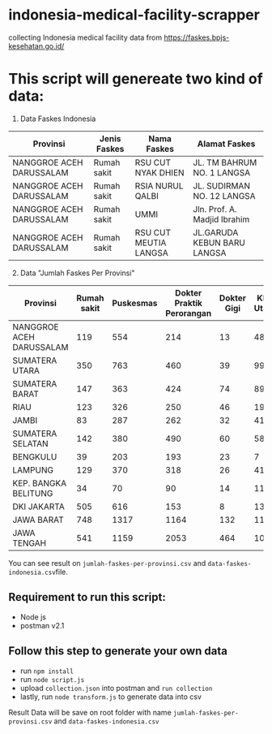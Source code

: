# indonesia-medical-facility-scrapper
collecting Indonesia medical facility data from https://faskes.bpjs-kesehatan.go.id/

# This script will genereate two kind of data:
1. Data Faskes Indonesia

| Provinsi                 | Jenis Faskes | Nama Faskes           | Alamat Faskes                |
|--------------------------|--------------|-----------------------|------------------------------|
| NANGGROE ACEH DARUSSALAM | Rumah sakit  | RSU CUT NYAK DHIEN    | JL. TM BAHRUM NO. 1 LANGSA   |
| NANGGROE ACEH DARUSSALAM | Rumah sakit  | RSIA NURUL QALBI      | JL. SUDIRMAN NO. 12 LANGSA   |
| NANGGROE ACEH DARUSSALAM | Rumah sakit  | UMMI                  | Jln. Prof. A. Madjid Ibrahim |
| NANGGROE ACEH DARUSSALAM | Rumah sakit  | RSU CUT MEUTIA LANGSA | JL.GARUDA KEBUN BARU LANGSA  |

2. Data "Jumlah Faskes Per Provinsi"

| Provinsi                 | Rumah sakit | Puskesmas | Dokter Praktik Perorangan | Dokter Gigi | Klink Utama | Klink Pratama | Apotek |
|--------------------------|-------------|-----------|---------------------------|-------------|-------------|---------------|--------|
| NANGGROE ACEH DARUSSALAM | 119         | 554       | 214                       | 13          | 48          | 277           | 206    |
| SUMATERA UTARA           | 350         | 763       | 460                       | 39          | 99          | 802           | 363    |
| SUMATERA BARAT           | 147         | 363       | 424                       | 74          | 89          | 208           | 228    |
| RIAU                     | 123         | 326       | 250                       | 46          | 19          | 416           | 173    |
| JAMBI                    | 83          | 287       | 262                       | 32          | 41          | 122           | 116    |
| SUMATERA SELATAN         | 142         | 380       | 490                       | 60          | 58          | 313           | 191    |
| BENGKULU                 | 39          | 203       | 193                       | 23          | 7           | 64            | 59     |
| LAMPUNG                  | 129         | 370       | 318                       | 26          | 41          | 284           | 153    |
| KEP. BANGKA BELITUNG     | 34          | 70        | 90                        | 14          | 11          | 59            | 71     |
| DKI JAKARTA              | 505         | 616       | 153                       | 8           | 131         | 705           | 318    |
| JAWA BARAT               | 748         | 1317      | 1164                      | 132         | 117         | 2091          | 852    |
| JAWA TENGAH              | 541         | 1159      | 2053                      | 464         | 101         | 1145          | 834    |

You can see result on `jumlah-faskes-per-provinsi.csv` and `data-faskes-indonesia.csv`file.


## Requirement to run this script:
- Node js
- postman v2.1
    
## Follow this step to generate your own data
- run `npm install`
- run `node script.js`
- upload `collection.json` into postman and `run collection`
- lastly, run `node transform.js` to generate data into csv

Result Data will be save on root folder with name `jumlah-faskes-per-provinsi.csv` and `data-faskes-indonesia.csv`
